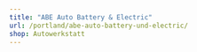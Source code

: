 ```yaml
---
title: "ABE Auto Battery & Electric"
url: /portland/abe-auto-battery-und-electric/
shop: Autowerkstatt
---
```

